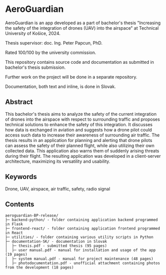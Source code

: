 # AeroGuardian

AeroGuardian is an app developed as a part of bachelor's thesis "Increasing the safety of the integration of drones (UAV) into the airspace" at Technical University of Košice, 2024.

Thesis supervisor: doc. Ing. Peter Papcun, PhD.

Rated 100/100 by the university commission.

This repository contains source code and documentation as submitted in bachelor's thesis submission.

Further work on the project will be done in a separate repository.

Documentation, both text and inline, is done in Slovak.


## Abstract

This bachelor's thesis aims to analyze the safety of the current integration of drones into the airspace with respect to surrounding traffic and proposes technical solutions to enhance the safety of this integration. It discusses how data is exchanged in aviation and suggests how a drone pilot could access such data to increase their awareness of surrounding air traffic. The thesis results in an application for planning and alerting that drone pilots can assess the safety of their planned flight, while also utilizing their own collected data. This application also warns them of suddenly arising threats during their flight. The resulting application was developed in a client-server architecture, maximizing its versatility and usability.


## Keywords

Drone, UAV, airspace, air traffic, safety, radio signal


## Contents

```
aeroguardian-BP-release/
├─ backend-python/ - folder containing application backend programmed in Flask
├─ frontend-react/ - folder containing application frontend programmed in React
├─ utilities/ - folder containing various utility scripts in Python
├─ documentation-SK/ - documentation in Slovak
│  ├─ thesis.pdf - submitted thesis (95 pages)
│  ├─ user manual.pdf - manual for installation and usage of the app (19 pages)
│  ├─ system manual.pdf - manual for project maintenance (48 pages)
│  ├─ photodocumentation.pdf - unofficial attachment containing photos from the development (18 pages) 
```

